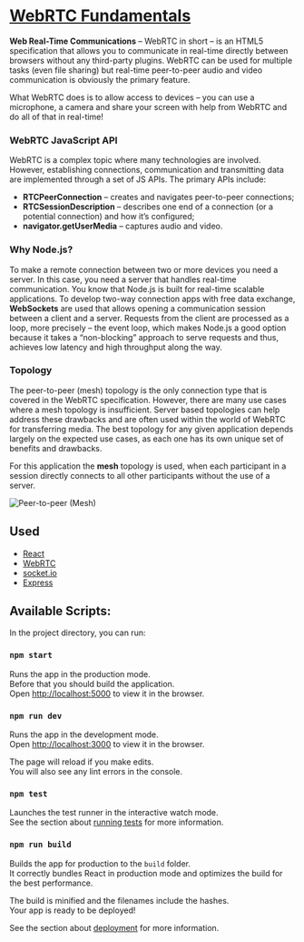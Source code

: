 # [WebRTC Fundamentals](https://webrtc-fundamentals.herokuapp.com/)

**Web Real-Time Communications** – WebRTC in short – is an HTML5 specification that allows you to communicate in real-time directly between browsers without any third-party plugins. WebRTC can be used for multiple tasks (even file sharing) but real-time peer-to-peer audio and video communication is obviously the primary feature.

What WebRTC does is to allow access to devices – you can use a microphone, a camera and share your screen with help from WebRTC and do all of that in real-time!

### WebRTC JavaScript API

WebRTC is a complex topic where many technologies are involved. However, establishing connections, communication and transmitting data are implemented through a set of JS APIs. The primary APIs include:

- **RTCPeerConnection** – creates and navigates peer-to-peer connections;
- **RTCSessionDescription** – describes one end of a connection (or a potential connection) and how it’s configured;
- **navigator.getUserMedia** – captures audio and video.

### Why Node.js?

To make a remote connection between two or more devices you need a server. In this case, you need a server that handles real-time communication. You know that Node.js is built for real-time scalable applications. To develop two-way connection apps with free data exchange, **WebSockets** are used that allows opening a communication session between a client and a server. Requests from the client are processed as a loop, more precisely – the event loop, which makes Node.js a good option because it takes a “non-blocking” approach to serve requests and thus, achieves low latency and high throughput along the way.

### Topology

The peer-to-peer (mesh) topology is the only connection type that is covered in the WebRTC specification. However, there are many use cases where a mesh topology is insufficient. Server based topologies can help address these drawbacks and are often used within the world of WebRTC for transferring media. The best topology for any given application depends largely on the expected use cases, as each one has its own unique set of benefits and drawbacks.

For this application the **mesh** topology is used, when each participant in a session directly connects to all other participants without the use of a server.

![Peer-to-peer (Mesh)](./speech/images/img6.png)

## Used

- [React](https://reactjs.org/)
- [WebRTC](https://webrtc.org/)
- [socket.io](https://socket.io)
- [Express](https://expressjs.com/)

## Available Scripts:

In the project directory, you can run:

### `npm start`

Runs the app in the production mode.\
Before that you should build the application.\
Open [http://localhost:5000](http://localhost:5000) to view it in the browser.

### `npm run dev`

Runs the app in the development mode.\
Open [http://localhost:3000](http://localhost:3000) to view it in the browser.

The page will reload if you make edits.\
You will also see any lint errors in the console.

### `npm test`

Launches the test runner in the interactive watch mode.\
See the section about [running tests](https://facebook.github.io/create-react-app/docs/running-tests) for more information.

### `npm run build`

Builds the app for production to the `build` folder.\
It correctly bundles React in production mode and optimizes the build for the best performance.

The build is minified and the filenames include the hashes.\
Your app is ready to be deployed!

See the section about [deployment](https://facebook.github.io/create-react-app/docs/deployment) for more information.

